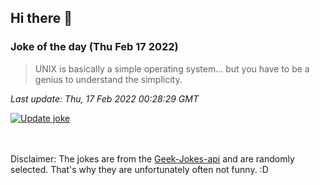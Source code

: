 ## Hi there 👋

### Joke of the day (Thu Feb 17 2022)
<!-- joke -->
>UNIX is basically a simple operating system... but you have to be a genius to understand the simplicity.
<!-- /joke -->

*Last update: Thu, 17 Feb 2022 00:28:29 GMT*

[![Update joke](https://github.com/nclskfm/nclskfm/actions/workflows/joke.yml/badge.svg)](https://github.com/nclskfm/nclskfm/actions/workflows/joke.yml)

<br><br>
Disclaimer: The jokes are from the [Geek-Jokes-api](https://github.com/sameerkumar18/geek-joke-api) and are randomly selected. That's why they are unfortunately often not funny. :D
